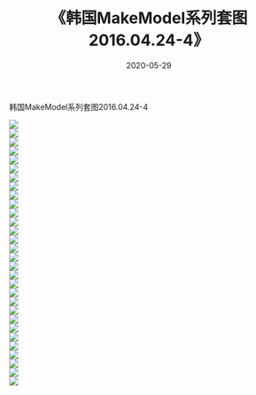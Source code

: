 ﻿---
layout: post
title:  《韩国MakeModel系列套图2016.04.24-4》
date:   2020-05-29
img: http://imgx.orgx.ga/漏D/网络美图/2020/韩国MakeModel系列套图2016.04.24-4/000.jpg
categories: [美女, 清纯, 唯美]
---

韩国MakeModel系列套图2016.04.24-4

  ![](http://imgx.orgx.ga/漏D/网络美图/2020/韩国MakeModel系列套图2016.04.24-4/001.jpg) <br> ![](http://imgx.orgx.ga/漏D/网络美图/2020/韩国MakeModel系列套图2016.04.24-4/002.jpg) <br> ![](http://imgx.orgx.ga/漏D/网络美图/2020/韩国MakeModel系列套图2016.04.24-4/003.jpg) <br> ![](http://imgx.orgx.ga/漏D/网络美图/2020/韩国MakeModel系列套图2016.04.24-4/004.jpg) <br> ![](http://imgx.orgx.ga/漏D/网络美图/2020/韩国MakeModel系列套图2016.04.24-4/005.jpg) <br> ![](http://imgx.orgx.ga/漏D/网络美图/2020/韩国MakeModel系列套图2016.04.24-4/006.jpg) <br> ![](http://imgx.orgx.ga/漏D/网络美图/2020/韩国MakeModel系列套图2016.04.24-4/007.jpg) <br> ![](http://imgx.orgx.ga/漏D/网络美图/2020/韩国MakeModel系列套图2016.04.24-4/008.jpg) <br> ![](http://imgx.orgx.ga/漏D/网络美图/2020/韩国MakeModel系列套图2016.04.24-4/009.jpg) <br> ![](http://imgx.orgx.ga/漏D/网络美图/2020/韩国MakeModel系列套图2016.04.24-4/010.jpg) <br> ![](http://imgx.orgx.ga/漏D/网络美图/2020/韩国MakeModel系列套图2016.04.24-4/011.jpg) <br> ![](http://imgx.orgx.ga/漏D/网络美图/2020/韩国MakeModel系列套图2016.04.24-4/012.jpg) <br> ![](http://imgx.orgx.ga/漏D/网络美图/2020/韩国MakeModel系列套图2016.04.24-4/013.jpg) <br> ![](http://imgx.orgx.ga/漏D/网络美图/2020/韩国MakeModel系列套图2016.04.24-4/014.jpg) <br> ![](http://imgx.orgx.ga/漏D/网络美图/2020/韩国MakeModel系列套图2016.04.24-4/015.jpg) <br> ![](http://imgx.orgx.ga/漏D/网络美图/2020/韩国MakeModel系列套图2016.04.24-4/016.jpg) <br> ![](http://imgx.orgx.ga/漏D/网络美图/2020/韩国MakeModel系列套图2016.04.24-4/017.jpg) <br> ![](http://imgx.orgx.ga/漏D/网络美图/2020/韩国MakeModel系列套图2016.04.24-4/018.jpg) <br> ![](http://imgx.orgx.ga/漏D/网络美图/2020/韩国MakeModel系列套图2016.04.24-4/019.jpg) <br> ![](http://imgx.orgx.ga/漏D/网络美图/2020/韩国MakeModel系列套图2016.04.24-4/020.jpg) <br> ![](http://imgx.orgx.ga/漏D/网络美图/2020/韩国MakeModel系列套图2016.04.24-4/021.jpg) <br> ![](http://imgx.orgx.ga/漏D/网络美图/2020/韩国MakeModel系列套图2016.04.24-4/022.jpg) <br> ![](http://imgx.orgx.ga/漏D/网络美图/2020/韩国MakeModel系列套图2016.04.24-4/023.jpg) <br> ![](http://imgx.orgx.ga/漏D/网络美图/2020/韩国MakeModel系列套图2016.04.24-4/024.jpg) <br> ![](http://imgx.orgx.ga/漏D/网络美图/2020/韩国MakeModel系列套图2016.04.24-4/025.jpg) <br> ![](http://imgx.orgx.ga/漏D/网络美图/2020/韩国MakeModel系列套图2016.04.24-4/026.jpg) <br> ![](http://imgx.orgx.ga/漏D/网络美图/2020/韩国MakeModel系列套图2016.04.24-4/027.jpg) <br> ![](http://imgx.orgx.ga/漏D/网络美图/2020/韩国MakeModel系列套图2016.04.24-4/028.jpg) <br> ![](http://imgx.orgx.ga/漏D/网络美图/2020/韩国MakeModel系列套图2016.04.24-4/029.jpg) <br> ![](http://imgx.orgx.ga/漏D/网络美图/2020/韩国MakeModel系列套图2016.04.24-4/030.jpg) <br>